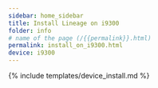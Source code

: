 ```yaml
---
sidebar: home_sidebar
title: Install Lineage on i9300
folder: info
# name of the page (/{{permalink}}.html)
permalink: install_on_i9300.html
device: i9300
---
```

{% include templates/device_install.md %}

